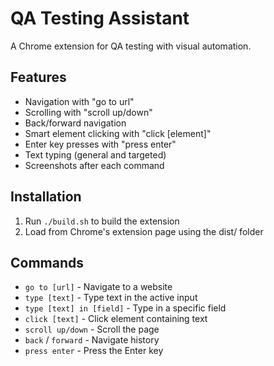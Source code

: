 # QA Testing Assistant

A Chrome extension for QA testing with visual automation.

## Features

- Navigation with "go to url"
- Scrolling with "scroll up/down"
- Back/forward navigation
- Smart element clicking with "click [element]"
- Enter key presses with "press enter"
- Text typing (general and targeted)
- Screenshots after each command

## Installation

1. Run `./build.sh` to build the extension
2. Load from Chrome's extension page using the dist/ folder

## Commands

- `go to [url]` - Navigate to a website
- `type [text]` - Type text in the active input
- `type [text] in [field]` - Type in a specific field
- `click [text]` - Click element containing text
- `scroll up/down` - Scroll the page
- `back` / `forward` - Navigate history
- `press enter` - Press the Enter key
